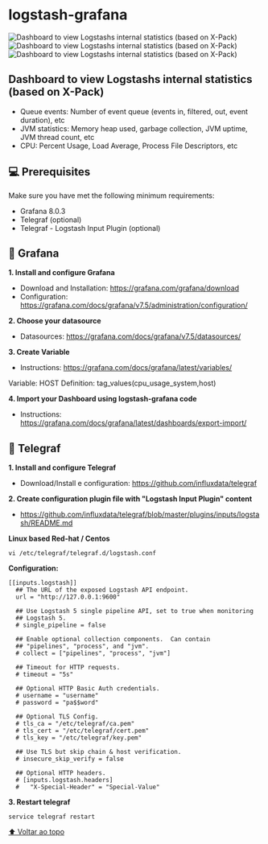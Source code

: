 # logstash-grafana

<img src="https://skingratiscsgo.com/logstash-grafana/logstash-grafana.png" alt="Dashboard to view Logstashs internal statistics (based on X-Pack)">

<img src="https://skingratiscsgo.com/logstash-grafana/logstash-grafana2.png" alt="Dashboard to view Logstashs internal statistics (based on X-Pack)">

<img src="https://skingratiscsgo.com/logstash-grafana/logstash-grafana3.png" alt="Dashboard to view Logstashs internal statistics (based on X-Pack)">

<br>
<h2>Dashboard to view Logstashs internal statistics (based on X-Pack)</h2>

* Queue events: Number of event queue (events in, filtered, out, event duration), etc
* JVM statistics: Memory heap used, garbage collection, JVM uptime, JVM thread count, etc
* CPU: Percent Usage, Load Average, Process File Descriptors, etc


## 💻 Prerequisites

Make sure you have met the following minimum requirements:

* Grafana 8.0.3
* Telegraf (optional)
* Telegraf - Logstash Input Plugin (optional)

## 🚀 Grafana

<b>1. Install and configure Grafana</b>

* Download and Installation: https://grafana.com/grafana/download
* Configuration: https://grafana.com/docs/grafana/v7.5/administration/configuration/

<b>2. Choose your datasource</b>
* Datasources: https://grafana.com/docs/grafana/v7.5/datasources/

<b>3. Create Variable</b>
* Instructions: https://grafana.com/docs/grafana/latest/variables/

Variable: HOST
Definition: tag_values(cpu_usage_system,host)

<b>4. Import your Dashboard using logstash-grafana code</b>
* Instructions: https://grafana.com/docs/grafana/latest/dashboards/export-import/

## 🚀 Telegraf

<b>1. Install and configure Telegraf</b>

* Download/Install e configuration: https://github.com/influxdata/telegraf

<b>2. Create configuration plugin file with "Logstash Input Plugin" content</b>

* https://github.com/influxdata/telegraf/blob/master/plugins/inputs/logstash/README.md

<b>Linux based Red-hat / Centos</b>
```
vi /etc/telegraf/telegraf.d/logstash.conf
```

<b>Configuration:</b>

```
[[inputs.logstash]]
  ## The URL of the exposed Logstash API endpoint.
  url = "http://127.0.0.1:9600"

  ## Use Logstash 5 single pipeline API, set to true when monitoring
  ## Logstash 5.
  # single_pipeline = false

  ## Enable optional collection components.  Can contain
  ## "pipelines", "process", and "jvm".
  # collect = ["pipelines", "process", "jvm"]

  ## Timeout for HTTP requests.
  # timeout = "5s"

  ## Optional HTTP Basic Auth credentials.
  # username = "username"
  # password = "pa$$word"

  ## Optional TLS Config.
  # tls_ca = "/etc/telegraf/ca.pem"
  # tls_cert = "/etc/telegraf/cert.pem"
  # tls_key = "/etc/telegraf/key.pem"

  ## Use TLS but skip chain & host verification.
  # insecure_skip_verify = false

  ## Optional HTTP headers.
  # [inputs.logstash.headers]
  #   "X-Special-Header" = "Special-Value"
```

<b>3. Restart telegraf</b>

```
service telegraf restart
```

[⬆ Voltar ao topo](#logstash-grafana)<br>

